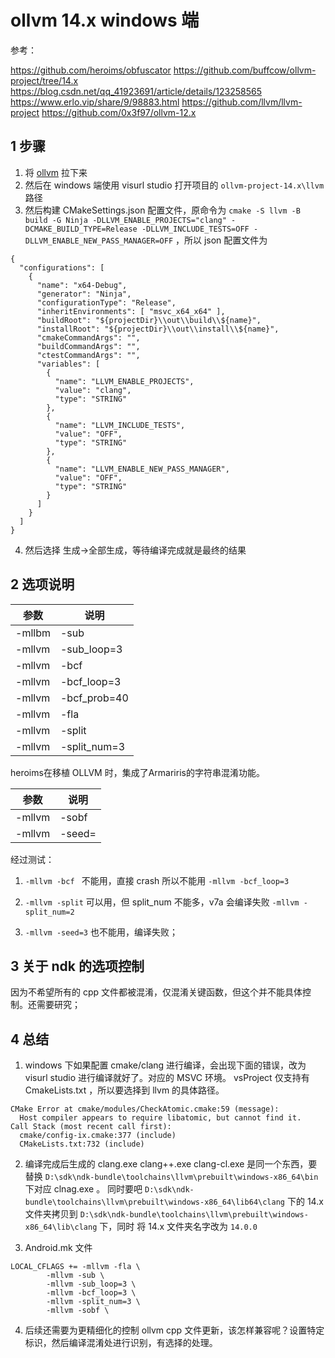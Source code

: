 

# ollvm 14.x windows 端

参考：

https://github.com/heroims/obfuscator
https://github.com/buffcow/ollvm-project/tree/14.x
https://blog.csdn.net/qq_41923691/article/details/123258565
https://www.erlo.vip/share/9/98883.html
https://github.com/llvm/llvm-project
https://github.com/0x3f97/ollvm-12.x


## 1 步骤

1. 将 [ollvm](https://github.com/buffcow/ollvm-project/tree/14.x) 拉下来
2. 然后在 windows 端使用 visurl studio 打开项目的 `ollvm-project-14.x\llvm` 路径
3. 然后构建 CMakeSettings.json 配置文件，原命令为 `cmake -S llvm -B build -G Ninja -DLLVM_ENABLE_PROJECTS="clang" -DCMAKE_BUILD_TYPE=Release -DLLVM_INCLUDE_TESTS=OFF -DLLVM_ENABLE_NEW_PASS_MANAGER=OFF` ，所以 json 配置文件为 

```
{
  "configurations": [
    {
      "name": "x64-Debug",
      "generator": "Ninja",
      "configurationType": "Release",
      "inheritEnvironments": [ "msvc_x64_x64" ],
      "buildRoot": "${projectDir}\\out\\build\\${name}",
      "installRoot": "${projectDir}\\out\\install\\${name}",
      "cmakeCommandArgs": "",
      "buildCommandArgs": "",
      "ctestCommandArgs": "",
      "variables": [
        {
          "name": "LLVM_ENABLE_PROJECTS",
          "value": "clang",
          "type": "STRING"
        },
        {
          "name": "LLVM_INCLUDE_TESTS",
          "value": "OFF",
          "type": "STRING"
        },
        {
          "name": "LLVM_ENABLE_NEW_PASS_MANAGER",
          "value": "OFF",
          "type": "STRING"
        }
      ]
    }
  ]
}
```

4. 然后选择 生成->全部生成，等待编译完成就是最终的结果

## 2 选项说明

参数|说明
---|---
-mllbm|-sub|激活指令替换
-mllvm|-sub_loop=3|如果激活了传递，则在函数上应用3次。默认值：1
-mllvm|-bcf|激活虚假控制流程
-mllvm|-bcf_loop=3|如果激活了传递，则在函数上应用3次。默认值：1
-mllvm|-bcf_prob=40|如果激活了传递，基本块将以40％的概率进行模糊处理。默认值：30
-mllvm|-fla|激活控制流扁平化
-mllvm|-split|激活基本块分割。在一起使用时改善展平
-mllvm|-split_num=3|如果激活了传递，则在每个基本块上应用3次。默认值：1


heroims在移植 OLLVM 时，集成了Armariris的字符串混淆功能。

参数|说明
---|---
-mllvm|-sobf|编译时候添加选项开启字符串加密
-mllvm|-seed=|指定随机数生成器种子

经过测试：

1. `-mllvm -bcf	` 不能用，直接 crash 
所以不能用  `-mllvm -bcf_loop=3`

2. `-mllvm -split` 可以用，但 split_num 不能多，v7a 会编译失败
`-mllvm -split_num=2`

3. `-mllvm -seed=3` 也不能用，编译失败；

## 3 关于 ndk 的选项控制

因为不希望所有的 cpp 文件都被混淆，仅混淆关键函数，但这个并不能具体控制。还需要研究；

## 4 总结

1. windows 下如果配置 cmake/clang 进行编译，会出现下面的错误，改为 visurl studio 进行编译就好了。对应的 MSVC 环境。
   vsProject 仅支持有 CmakeLists.txt ，所以要选择到 llvm 的具体路径。

```
CMake Error at cmake/modules/CheckAtomic.cmake:59 (message):
  Host compiler appears to require libatomic, but cannot find it.
Call Stack (most recent call first):
  cmake/config-ix.cmake:377 (include)
  CMakeLists.txt:732 (include)
```

2. 编译完成后生成的 clang.exe clang++.exe clang-cl.exe 是同一个东西，要替换 `D:\sdk\ndk-bundle\toolchains\llvm\prebuilt\windows-x86_64\bin` 下对应 clnag.exe 。
同时要吧 `D:\sdk\ndk-bundle\toolchains\llvm\prebuilt\windows-x86_64\lib64\clang` 下的 14.x 文件夹拷贝到 `D:\sdk\ndk-bundle\toolchains\llvm\prebuilt\windows-x86_64\lib\clang` 下，同时 将 14.x 文件夹名字改为 `14.0.0`

3. Android.mk 文件

```
LOCAL_CFLAGS += -mllvm -fla \
        -mllvm -sub \
        -mllvm -sub_loop=3 \
        -mllvm -bcf_loop=3 \
        -mllvm -split_num=3 \
        -mllvm -sobf \
```

4. 后续还需要为更精细化的控制 ollvm cpp 文件更新，该怎样兼容呢？设置特定标识，然后编译混淆处进行识别，有选择的处理。

